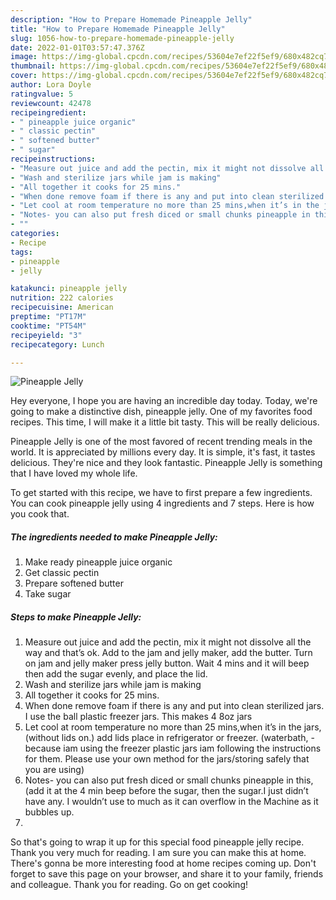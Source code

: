 ```yaml
---
description: "How to Prepare Homemade Pineapple Jelly"
title: "How to Prepare Homemade Pineapple Jelly"
slug: 1056-how-to-prepare-homemade-pineapple-jelly
date: 2022-01-01T03:57:47.376Z
image: https://img-global.cpcdn.com/recipes/53604e7ef22f5ef9/680x482cq70/pineapple-jelly-recipe-main-photo.jpg
thumbnail: https://img-global.cpcdn.com/recipes/53604e7ef22f5ef9/680x482cq70/pineapple-jelly-recipe-main-photo.jpg
cover: https://img-global.cpcdn.com/recipes/53604e7ef22f5ef9/680x482cq70/pineapple-jelly-recipe-main-photo.jpg
author: Lora Doyle
ratingvalue: 5
reviewcount: 42478
recipeingredient:
- " pineapple juice organic"
- " classic pectin"
- " softened butter"
- " sugar"
recipeinstructions:
- "Measure out juice and add the pectin, mix it might not dissolve all the way and that’s ok. Add to the jam and jelly maker, add the butter. Turn on jam and jelly maker press jelly button. Wait 4 mins and it will beep then add the sugar evenly, and place the lid."
- "Wash and sterilize jars while jam is making"
- "All together it cooks for 25 mins."
- "When done remove foam if there is any and put into clean sterilized jars. I use the ball plastic freezer jars. This makes 4 8oz jars"
- "Let cool at room temperature no more than 25 mins,when it’s in the jars, (without lids on.) add lids place in refrigerator or freezer. (waterbath, -because iam using the freezer plastic jars iam following the instructions for them. Please use your own method for the jars/storing safely that you are using)"
- "Notes- you can also put fresh diced or small chunks pineapple in this, (add it at the 4 min beep before the sugar, then the sugar.I just didn’t have any. I wouldn’t use to much as it can overflow in the Machine as it bubbles up."
- ""
categories:
- Recipe
tags:
- pineapple
- jelly

katakunci: pineapple jelly 
nutrition: 222 calories
recipecuisine: American
preptime: "PT17M"
cooktime: "PT54M"
recipeyield: "3"
recipecategory: Lunch

---
```



![Pineapple Jelly](https://img-global.cpcdn.com/recipes/53604e7ef22f5ef9/680x482cq70/pineapple-jelly-recipe-main-photo.jpg)

Hey everyone, I hope you are having an incredible day today. Today, we're going to make a distinctive dish, pineapple jelly. One of my favorites food recipes. This time, I will make it a little bit tasty. This will be really delicious.

Pineapple Jelly is one of the most favored of recent trending meals in the world. It is appreciated by millions every day. It is simple, it's fast, it tastes delicious. They're nice and they look fantastic. Pineapple Jelly is something that I have loved my whole life.




To get started with this recipe, we have to first prepare a few ingredients. You can cook pineapple jelly using 4 ingredients and 7 steps. Here is how you cook that.

<!--inarticleads1-->

##### The ingredients needed to make Pineapple Jelly:

1. Make ready  pineapple juice organic
1. Get  classic pectin
1. Prepare  softened butter
1. Take  sugar




<!--inarticleads2-->

##### Steps to make Pineapple Jelly:

1. Measure out juice and add the pectin, mix it might not dissolve all the way and that’s ok. Add to the jam and jelly maker, add the butter. Turn on jam and jelly maker press jelly button. Wait 4 mins and it will beep then add the sugar evenly, and place the lid.
1. Wash and sterilize jars while jam is making
1. All together it cooks for 25 mins.
1. When done remove foam if there is any and put into clean sterilized jars. I use the ball plastic freezer jars. This makes 4 8oz jars
1. Let cool at room temperature no more than 25 mins,when it’s in the jars, (without lids on.) add lids place in refrigerator or freezer. (waterbath, -because iam using the freezer plastic jars iam following the instructions for them. Please use your own method for the jars/storing safely that you are using)
1. Notes- you can also put fresh diced or small chunks pineapple in this, (add it at the 4 min beep before the sugar, then the sugar.I just didn’t have any. I wouldn’t use to much as it can overflow in the Machine as it bubbles up.
1. 




So that's going to wrap it up for this special food pineapple jelly recipe. Thank you very much for reading. I am sure you can make this at home. There's gonna be more interesting food at home recipes coming up. Don't forget to save this page on your browser, and share it to your family, friends and colleague. Thank you for reading. Go on get cooking!
